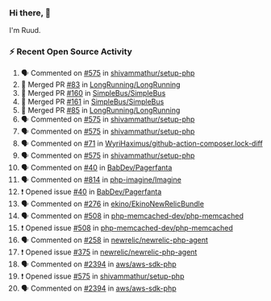 ### Hi there, 👋

I'm Ruud.
 
### :zap: Recent Open Source Activity

<!--START_SECTION:activity-->
1. 🗣 Commented on [#575](https://github.com/shivammathur/setup-php/issues/575) in [shivammathur/setup-php](https://github.com/shivammathur/setup-php)
2. 🎉 Merged PR [#83](https://github.com/LongRunning/LongRunning/pull/83) in [LongRunning/LongRunning](https://github.com/LongRunning/LongRunning)
3. 🎉 Merged PR [#160](https://github.com/SimpleBus/SimpleBus/pull/160) in [SimpleBus/SimpleBus](https://github.com/SimpleBus/SimpleBus)
4. 🎉 Merged PR [#161](https://github.com/SimpleBus/SimpleBus/pull/161) in [SimpleBus/SimpleBus](https://github.com/SimpleBus/SimpleBus)
5. 🎉 Merged PR [#85](https://github.com/LongRunning/LongRunning/pull/85) in [LongRunning/LongRunning](https://github.com/LongRunning/LongRunning)
6. 🗣 Commented on [#575](https://github.com/shivammathur/setup-php/issues/575) in [shivammathur/setup-php](https://github.com/shivammathur/setup-php)
7. 🗣 Commented on [#575](https://github.com/shivammathur/setup-php/issues/575) in [shivammathur/setup-php](https://github.com/shivammathur/setup-php)
8. 🗣 Commented on [#71](https://github.com/WyriHaximus/github-action-composer.lock-diff/issues/71) in [WyriHaximus/github-action-composer.lock-diff](https://github.com/WyriHaximus/github-action-composer.lock-diff)
9. 🗣 Commented on [#575](https://github.com/shivammathur/setup-php/issues/575) in [shivammathur/setup-php](https://github.com/shivammathur/setup-php)
10. 🗣 Commented on [#40](https://github.com/BabDev/Pagerfanta/issues/40) in [BabDev/Pagerfanta](https://github.com/BabDev/Pagerfanta)
11. 🗣 Commented on [#814](https://github.com/php-imagine/Imagine/issues/814) in [php-imagine/Imagine](https://github.com/php-imagine/Imagine)
12. ❗️ Opened issue [#40](https://github.com/BabDev/Pagerfanta/issues/40) in [BabDev/Pagerfanta](https://github.com/BabDev/Pagerfanta)
13. 🗣 Commented on [#276](https://github.com/ekino/EkinoNewRelicBundle/issues/276) in [ekino/EkinoNewRelicBundle](https://github.com/ekino/EkinoNewRelicBundle)
14. 🗣 Commented on [#508](https://github.com/php-memcached-dev/php-memcached/issues/508) in [php-memcached-dev/php-memcached](https://github.com/php-memcached-dev/php-memcached)
15. ❗️ Opened issue [#508](https://github.com/php-memcached-dev/php-memcached/issues/508) in [php-memcached-dev/php-memcached](https://github.com/php-memcached-dev/php-memcached)
16. 🗣 Commented on [#258](https://github.com/newrelic/newrelic-php-agent/issues/258) in [newrelic/newrelic-php-agent](https://github.com/newrelic/newrelic-php-agent)
17. ❗️ Opened issue [#375](https://github.com/newrelic/newrelic-php-agent/issues/375) in [newrelic/newrelic-php-agent](https://github.com/newrelic/newrelic-php-agent)
18. 🗣 Commented on [#2394](https://github.com/aws/aws-sdk-php/issues/2394) in [aws/aws-sdk-php](https://github.com/aws/aws-sdk-php)
19. ❗️ Opened issue [#575](https://github.com/shivammathur/setup-php/issues/575) in [shivammathur/setup-php](https://github.com/shivammathur/setup-php)
20. 🗣 Commented on [#2394](https://github.com/aws/aws-sdk-php/issues/2394) in [aws/aws-sdk-php](https://github.com/aws/aws-sdk-php)
<!--END_SECTION:activity-->
